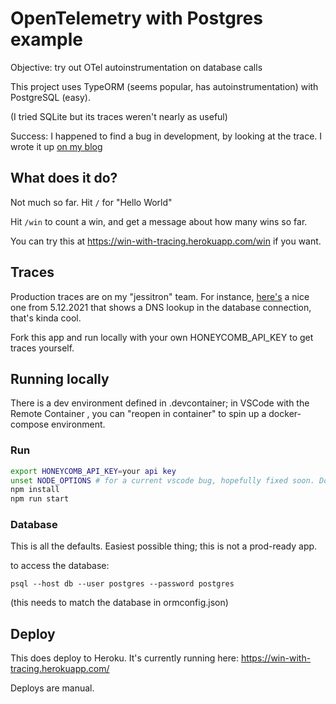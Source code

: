 # OpenTelemetry with Postgres example

Objective: try out OTel autoinstrumentation on database calls

This project uses TypeORM (seems popular, has autoinstrumentation) with PostgreSQL (easy).

(I tried SQLite but its traces weren't nearly as useful)

Success: I happened to find a bug in development, by looking at the trace. I wrote it up
[on my blog](https://jessitron.com/2021/12/05/tracing-makes-a-bug-easy-to-spot/)

## What does it do?

Not much so far. Hit `/` for "Hello World"

Hit `/win` to count a win, and get a message about how many wins so far.

You can try this at https://win-with-tracing.herokuapp.com/win if you want.

## Traces

Production traces are on my "jessitron" team. For instance, 
[here's](https://ui.honeycomb.io/jessitron/datasets/otel-pg/trace/CFxJQftVg2a?span=323ac537b47c05bf)
a nice one from 5.12.2021 that shows a DNS lookup in the database connection, that's kinda cool.

Fork this app and run locally with your own HONEYCOMB_API_KEY to get traces yourself.

## Running locally

There is a dev environment defined in .devcontainer; in VSCode with the Remote Container , you can "reopen in container" to spin up a docker-compose environment.

### Run

```bash
export HONEYCOMB_API_KEY=your api key
unset NODE_OPTIONS # for a current vscode bug, hopefully fixed soon. Do this if node won't start because of an unfound file in a .vscode directory
npm install
npm run start
```

### Database

This is all the defaults. Easiest possible thing; this is not a prod-ready app.

to access the database:

`psql --host db --user postgres --password postgres`

(this needs to match the database in ormconfig.json)

## Deploy

This does deploy to Heroku. It's currently running here: https://win-with-tracing.herokuapp.com/

Deploys are manual.
